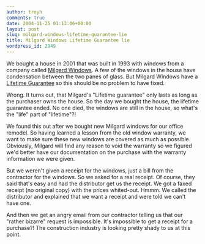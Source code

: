 ```yaml
---
author: troyh
comments: true
date: 2004-11-25 01:13:06+00:00
layout: post
slug: milgard-windows-lifetime-guarantee-lie
title: Milgard Windows Lifetime Guarantee lie
wordpress_id: 2949
---
```


We bought a  house in 2001 that was built in 1993 with windows from a company called [Milgard Windows](http://milgard.com/). A few of the windows in the house have condensation between the two panes of glass. But Milgard Windows have a [Lifetime Guarantee](http://milgard.com/about-milgard/lifetime-guarantee.asp) so this should be no problem to have fixed.

Wrong. It turns out, that Milgard's "Lifetime guarantee" only lasts as long as the purchaser owns the house. So the day we bought the house, the lifetime guarantee ended. No one died, the windows are still in the house, so what's the "life" part of "lifetime"?!

We found this out after we bought new Milgard windows for our office remodel. So having learned a lesson from the old window warranty, we want to make sure these new windows are covered as much as possible. Obviously, Milgard will find any reason to void the warranty so we figured we'd better have our documentation on the purchase with the warranty information we were given.

But we weren't given a receipt for the windows, just a bill from the contractor for the windows. So we asked for a real receipt. Of course, they said that's easy and had the distributor get us the receipt. We got a faxed receipt (no original copy) with the prices whited-out. Hmmm. We called the distributor and explained that we want a receipt and were told we can't have one.

And then we get an angry email from our contractor telling us that our "rather bizarre" request is impossible. It's impossible to get a receipt for a purchase?! The construction industry is looking pretty shady to us at this point.
